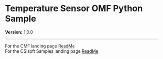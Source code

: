 # Temperature Sensor OMF Python Sample

**Version:** 1.0.0

---

For the OMF landing page [ReadMe](../../../)  
For the OSIsoft Samples landing page [ReadMe](https://github.com/osisoft/OSI-Samples)
